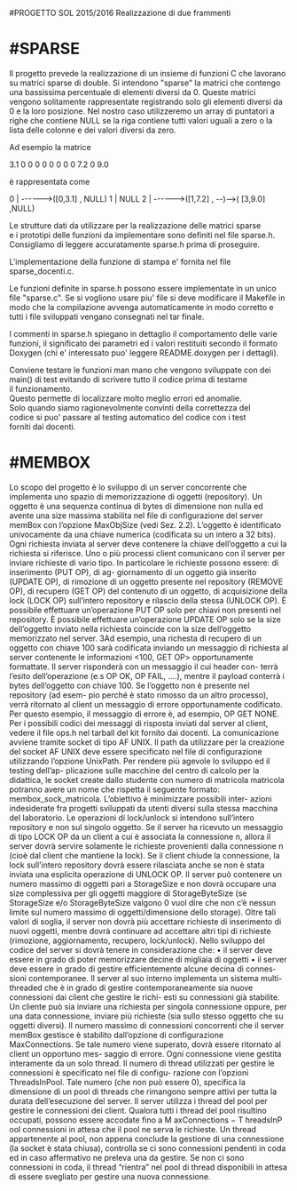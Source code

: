 #PROGETTO SOL 2015/2016
Realizzazione di due frammenti

#SPARSE 
=========
Il progetto prevede la realizzazione di un insieme di funzioni C che
lavorano su matrici sparse di double. Si intendono "sparse" la matrici che
contengo una bassissima percentuale di elementi diversi da 0. Queste
matrici vengono solitamente rappresentate registrando solo gli
elementi diversi da 0 e la loro posizione. 
Nel nostro caso utilizzeremo un array di puntatori a righe che
contiene NULL se la riga contiene tutti valori uguali a zero o la
lista delle colonne e dei valori diversi da zero.

Ad esempio la matrice

3.1  0   0   0
 0   0   0   0
 0  7.2  0  9.0

è rappresentata come
   
0 | ------>([0,3.1] , NULL)
1 | NULL
2 | ------>([1,7.2] , --)-->( [3,9.0] ,NULL)

Le strutture dati da utilizzare per la realizzazione delle matrici sparse   
e i prototipi delle funzioni da implementare sono definiti nel file
sparse.h.
Consigliamo di leggere accuratamente sparse.h prima di proseguire.
 
 
L'implementazione della funzione di stampa e' fornita nel file
sparse_docenti.c.
  
Le funzioni definite in sparse.h possono essere implementate in un
unico file "sparse.c".  Se si vogliono usare piu' file si deve
modificare il Makefile in modo che la compilazione avvenga
automaticamente in modo corretto e tutti i file sviluppati vengano
consegnati nel tar finale.

I commenti in sparse.h spiegano in dettaglio il comportamento delle
varie funzioni, il significato dei parametri ed i valori restituiti
secondo il formato Doxygen (chi e' interessato puo' leggere
README.doxygen per i dettagli).
  
Conviene testare le funzioni man mano che vengono sviluppate con dei  
main() di test evitando di scrivere tutto il codice prima di testarne  
il funzionamento.    
Questo permette di localizzare molto meglio errori ed anomalie.  
Solo quando siamo ragionevolmente convinti della correttezza del  
codice si puo' passare al testing automatico del codice con i test  
forniti dai docenti.   

#MEMBOX
=========
Lo scopo del progetto è lo sviluppo di un server concorrente che implementa uno spazio
di memorizzazione di oggetti (repository). Un oggetto è una sequenza continua di bytes
di dimensione non nulla ed avente una size massima stabilita nel file di configurazione
del server memBox con l’opzione MaxObjSize (vedi Sez. 2.2). L’oggetto è identificato
univocamente da una chiave numerica (codificata su un intero a 32 bits). Ogni richiesta
inviata al server deve contenere la chiave dell’oggetto a cui la richiesta si riferisce.
Uno o più processi client comunicano con il server per inviare richieste di vario
tipo. In particolare le richieste possono essere: di inserimento (PUT OP), di ag-
giornamento di un oggetto già inserito (UPDATE OP), di rimozione di un oggetto
presente nel repository (REMOVE OP), di recupero (GET OP) del contenuto di un
oggetto, di acquisizione della lock (LOCK OP) sull’intero repository e rilascio della
stessa (UNLOCK OP). È possibile effettuare un’operazione PUT OP solo per chiavi
non presenti nel repository. È possibile effettuare un’operazione UPDATE OP solo se
la size dell’oggetto inviato nella richiesta coincide con la size dell’oggetto memorizzato
nel server.
3Ad esempio, una richesta di recupero di un oggetto con chiave 100 sarà codificata
inviando un messaggio di richiesta al server contenente le informazioni <100, GET OP>
opportunamente formattate. Il server risponderà con un messaggio il cui header con-
terrà l’esito dell’operazione (e.s OP OK, OP FAIL, ....), mentre il payload conterrà i
bytes dell’oggetto con chiave 100. Se l’oggetto non è presente nel repository (ad esem-
pio perché è stato rimosso da un altro processo), verrà ritornato al client un messaggio
di errore opportunamente codificato. Per questo esempio, il messaggio di errore è, ad
esempio, OP GET NONE. Per i possibili codici dei messaggi di risposta inviati dal server
al client, vedere il file ops.h nel tarball del kit fornito dai docenti.
La comunicazione avviene tramite socket di tipo AF UNIX. Il path da utilizzare
per la creazione del socket AF UNIX deve essere specificato nel file di configurazione
utilizzando l’opzione UnixPath. Per rendere più agevole lo sviluppo ed il testing dell’ap-
plicazione sulle macchine del centro di calcolo per la didattica, le socket create dallo
studente con numero di matricola matricola potranno avere un nome che rispetta il
seguente formato: membox_sock_matricola. L’obiettivo è minimizzare possibili inter-
azioni indesiderate fra progetti sviluppati da utenti diversi sulla stessa macchina del
laboratorio.
Le operazioni di lock/unlock si intendono sull’intero repository e non sul singolo
oggetto. Se il server ha ricevuto un messaggio di tipo LOCK OP da un client a
cui è associata la connessione n, allora il server dovrà servire solamente le richieste
provenienti dalla connessione n (cioè dal client che mantiene la lock). Se il client chiude
la connessione, la lock sull’intero repository dovrà essere rilasciata anche se non è stata
inviata una esplicita operazione di UNLOCK OP.
Il server può contenere un numero massimo di oggetti pari a StorageSize e non
dovrà occupare una size complessiva per gli oggetti maggiore di StorageByteSize (se
StorageSize e/o StorageByteSize valgono 0 vuol dire che non c’è nessun limite sul
numero massimo di oggetti/dimensione dello storage). Oltre tali valori di soglia, il
server non dovrà più accettare richieste di inserimento di nuovi oggetti, mentre dovrà
continuare ad accettare altri tipi di richieste (rimozione, aggiornamento, recupero,
lock/unlock). Nello sviluppo del codice del server si dovrà tenere in considerazione
che:
• il server deve essere in grado di poter memorizzare decine di migliaia di oggetti
• il server deve essere in grado di gestire efficientemente alcune decina di connes-
sioni contemporanee.
Il server al suo interno implementa un sistema multi-threaded che è in grado
di gestire contemporaneamente sia nuove connessioni dai client che gestire le richi-
esti su connessioni già stabilite. Un cliente può sia inviare una richiesta per singola
connessione oppure, per una data connessione, inviare più richieste (sia sullo stesso
oggetto che su oggetti diversi). Il numero massimo di connessioni concorrenti che
il server memBox gestisce è stabilito dall’opzione di configurazione MaxConnections.
Se tale numero viene superato, dovrà essere ritornato al client un opportuno mes-
saggio di errore. Ogni connessione viene gestita interamente da un solo thread. Il
numero di thread utilizzati per gestire le connessioni è specificato nel file di configu-
razione con l’opzioni ThreadsInPool. Tale numero (che non può essere 0), specifica
la dimensione di un pool di threads che rimangono sempre attivi per tutta la durata
dell’esecuzione del server. Il server utilizza i thread del pool per gestire le connessioni
dei client. Qualora tutti i thread del pool risultino occupati, possono essere accodate
fino a M axConnections − T hreadsInP ool connessioni in attesa che il pool ne serva
le richieste. Un thread appartenente al pool, non appena conclude la gestione di una
connessione (la socket è stata chiusa), controlla se ci sono connessioni pendenti in coda
ed in caso affermativo ne preleva una da gestire. Se non ci sono connessioni in coda, il
thread “rientra” nel pool di thread disponibili in attesa di essere svegliato per gestire
una nuova connessione.

